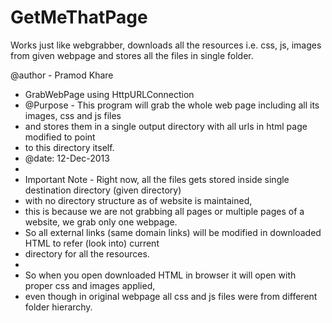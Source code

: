 GetMeThatPage
=============

Works just like webgrabber, downloads all the resources i.e. css, js, images from given webpage 
and stores all the files in single folder.

   @author - Pramod Khare
 * GrabWebPage using HttpURLConnection 
 * @Purpose - This program will grab the whole web page including all its images, css and js files
 * and stores them in a single output directory with all urls in html page modified to point 
 * to this directory itself.
 * @date: 12-Dec-2013
 * 
 * Important Note - Right now, all the files gets stored inside single destination directory (given directory) 
 * with no directory structure as of website is maintained, 
 * this is because we are not grabbing all pages or multiple pages of a website, we grab only one webpage.
 * So all external links (same domain links) will be modified in downloaded HTML to refer (look into) current 
 * directory for all the resources.
 * 
 * So when you open downloaded HTML in browser it will open with proper css and images applied,
 * even though in original webpage all css and js files were from different folder hierarchy.
